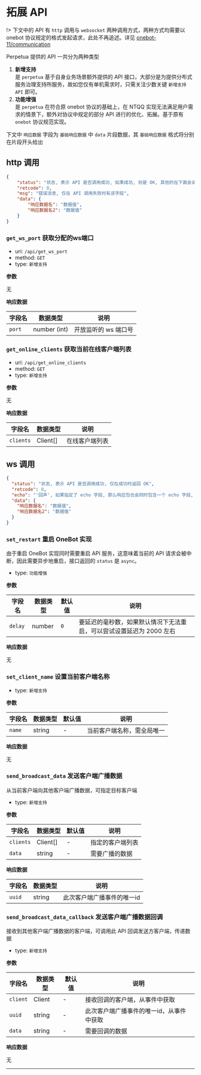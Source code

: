 # 拓展 API

!> 下文中的 API 有 `http` 调用与 `websocket` 两种调用方式，两种方式均需要以 onebot 协议规定的格式发起请求，此处不再追述。详见 [onebot-11/communication](https://github.com/botuniverse/onebot-11/tree/master/communication)

Perpetua 提供的 API 一共分为两种类型

1. **新增支持**  
  是 `perpetua` 基于自身业务场景额外提供的 API 接口，大部分是为提供分布式服务治理支持所服务，故如您仅有单机需求时，只需关注少数关键 `新增支持 API` 即可。
2. **功能增强**  
  是 `perpetua` 在符合原 onebot 协议的基础上，在 NTQQ 实现无法满足用户需求的情景下，额外对协议中规定的部分 API 进行的优化、拓展。基于原有 `onebot` 协议规范实现。

下文中 `响应数据` 字段为 `基础响应数据` 中 `data` 片段数据，其 `基础响应数据` 格式将分别在片段开头给出

## http 调用

```json
{
    "status": "状态, 表示 API 是否调用成功, 如果成功, 则是 OK, 其他的在下面会说明",
    "retcode": 0,
    "msg": "错误消息, 仅在 API 调用失败时有该字段",
    "data": {
        "响应数据名": "数据值",
        "响应数据名2": "数据值"
    }
}
```

### `get_ws_port` 获取分配的ws端口

- uri: `/api/get_ws_port`
- method: `GET`
- type: `新增支持`

**参数**

无

**响应数据**

| 字段名    | 数据类型         | 说明           |
|--------|--------------|--------------|
| `port` | number (int) | 开放监听的 ws 端口号 |

### `get_online_clients` 获取当前在线客户端列表

- uri: `/api/get_online_clients`
- method: `GET`
- type: `新增支持`

**参数**

无

**响应数据**

| 字段名       | 数据类型     | 说明      |
|-----------|----------|---------|
| `clients` | Client[] | 在线客户端列表 |

## ws 调用

```json
{
  "status": "状态, 表示 API 是否调用成功, 仅在成功时返回 OK",
  "retcode": 0,
  "echo": "'回声', 如果指定了 echo 字段, 那么响应包也会同时包含一个 echo 字段, 它们会有相同的值",
  "data": {
    "响应数据名": "数据值",
    "响应数据名2": "数据值"
  }
}
```

### `set_restart` 重启 OneBot 实现

由于重启 OneBot 实现同时需要重启 API 服务，这意味着当前的 API 请求会被中断，因此需要异步地重启，接口返回的 `status` 是 `async`。

- type: `功能增强`

**参数**

| 字段名     | 数据类型   | 默认值 | 说明                                    |
|---------|--------|-----|---------------------------------------|
| `delay` | number | `0` | 要延迟的毫秒数，如果默认情况下无法重启，可以尝试设置延迟为 2000 左右 |

**响应数据**

无

### `set_client_name` 设置当前客户端名称

- type: `新增支持`

**参数**

| 字段名    | 数据类型   | 默认值 | 说明            |
|--------|--------|-----|---------------|
| `name` | string | -   | 当前客户端名称，需全局唯一 |

**响应数据**

无

### `send_broadcast_data` 发送客户端广播数据

从当前客户端向其他客户端广播数据，可指定目标客户端

- type: `新增支持`

**参数**

| 字段名       | 数据类型     | 默认值 | 说明       |
|-----------|----------|-----|----------|
| `clients` | Client[] | -   | 指定的客户端列表 |
| `data`    | string   | -   | 需要广播的数据  |

**响应数据**

| 字段名    | 数据类型   | 说明             |
|--------|--------|----------------|
| `uuid` | string | 此次客户端广播事件的唯一id |

### `send_broadcast_data_callback` 发送客户端广播数据回调

接收到其他客户端广播数据的客户端，可调用此 API 回调发送方客户端，传递数据

- type: `新增支持`

**参数**

| 字段名      | 数据类型   | 默认值 | 说明                    |
|----------|--------|-----|-----------------------|
| `client` | Client | -   | 接收回调的客户端，从事件中获取       |
| `uuid`   | string | -   | 此次客户端广播事件的唯一id，从事件中获取 |
| `data`   | string | -   | 需要回调的数据               |

**响应数据**

无

<hr>